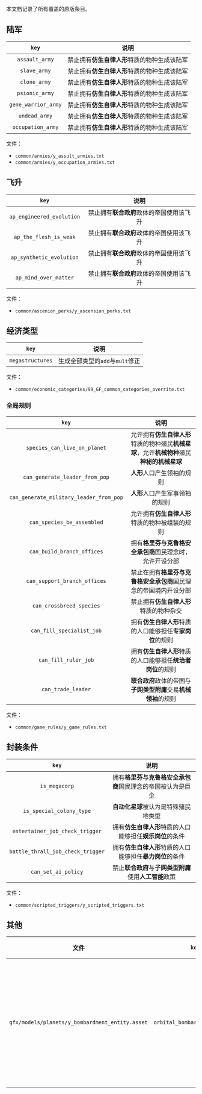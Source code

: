 本文档记录了所有覆盖的原版条目。



## 陆军

|        `key`        |                     说明                     |
| :-----------------: | :------------------------------------------: |
|   `assault_army`    | 禁止拥有**仿生自律人形**特质的物种生成该陆军 |
|    `slave_army`     | 禁止拥有**仿生自律人形**特质的物种生成该陆军 |
|    `clone_army`     | 禁止拥有**仿生自律人形**特质的物种生成该陆军 |
|   `psionic_army`    | 禁止拥有**仿生自律人形**特质的物种生成该陆军 |
| `gene_warrior_army` | 禁止拥有**仿生自律人形**特质的物种生成该陆军 |
|    `undead_army`    | 禁止拥有**仿生自律人形**特质的物种生成该陆军 |
|  `occupation_army`  | 禁止拥有**仿生自律人形**特质的物种生成该陆军 |

文件：

+ `common/armies/y_assult_armies.txt`
+ `common/armies/y_occupation_armies.txt`



## 飞升

|           `key`           |                   说明                   |
| :-----------------------: | :--------------------------------------: |
| `ap_engineered_evolution` | 禁止拥有**联合政府**政体的帝国使用该飞升 |
|  `ap_the_flesh_is_weak`   | 禁止拥有**联合政府**政体的帝国使用该飞升 |
| `ap_synthetic_evolution`  | 禁止拥有**联合政府**政体的帝国使用该飞升 |
|   `ap_mind_over_matter`   | 禁止拥有**联合政府**政体的帝国使用该飞升 |

文件：

+ `common/ascenion_perks/y_ascension_perks.txt`



## 经济类型

|      `key`       |              说明               |
| :--------------: | :-----------------------------: |
| `megastructures` | 生成全部类型的`add`与`mult`修正 |

文件：

+ `common/economic_categories/99_GF_common_categories_overrite.txt`



### 全局规则

|                  `key`                  |                             说明                             |
| :-------------------------------------: | :----------------------------------------------------------: |
|      `species_can_live_on_planet`       | 允许拥有**仿生自律人形**特质的物种殖民**机械星球**，允许**机械物种**殖民**神秘的机械星球** |
|     `can_generate_leader_from_pop`      |                  **人形**人口产生领袖的规则                  |
| `can_generate_military_leader_from_pop` |                **人形**人口产生军事领袖的规则                |
|       `can_species_be_assembled`        |        允许拥有**仿生自律人形**特质的物种被组装的规则        |
|       `can_build_branch_offices`        |   拥有**格里芬与克鲁格安全承包商**国民理念时，允许开设分部   |
|      `can_support_branch_offices`       | 禁止在拥有**格里芬与克鲁格安全承包商**国民理念的帝国境内开设分部 |
|        `can_crossbreed_species`         |            禁止拥有**仿生自律人形**特质的物种杂交            |
|        `can_fill_specialist_job`        |   拥有**仿生自律人形**特质的人口能够担任**专家岗位**的规则   |
|          `can_fill_ruler_job`           |  拥有**仿生自律人形**特质的人口能够担任**统治者岗位**的规则  |
|           `can_trade_leader`            | **联合政府**政体的帝国与**子网类型附庸**交易**机械领袖**的规则 |

文件：

+ `common/game_rules/y_game_rules.txt`



## 封装条件

|               `key`               |                            说明                            |
| :-------------------------------: | :--------------------------------------------------------: |
|           `is_megacorp`           | 拥有**格里芬与克鲁格安全承包商**国民理念的帝国被认为是巨企 |
|     `is_special_colony_type`      |            **自动化星球**被认为是特殊殖民地类型            |
|  `entertainer_job_check_trigger`  |  拥有**仿生自律人形**特质的人口能够担任**娱乐岗位**的条件  |
| `battle_thrall_job_check_trigger` |  拥有**仿生自律人形**特质的人口能够担任**暴力岗位**的条件  |
|        `can_set_ai_policy`        |   禁止**联合政府**与**子网类型附庸**使用**人工智能**政策   |

文件：

+ `common/scripted_triggers/y_scripted_triggers.txt`



## 其他

|                      文件                       |             `key`             |               说明               |
| :---------------------------------------------: | :---------------------------: | :------------------------------: |
| `gfx/models/planets/y_bombardment_entity.asset` | `orbital_bombardment_effects` | 添加**坍塌液脏弹**轰炸姿态的特效 |

